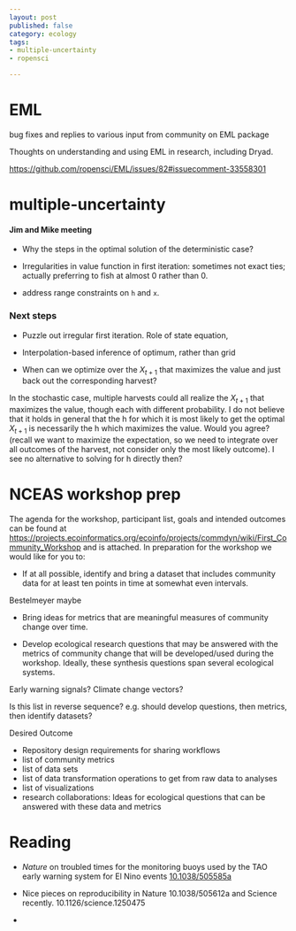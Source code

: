 ```yaml
---
layout: post
published: false
category: ecology
tags: 
- multiple-uncertainty
- ropensci

---
```



EML
===

bug fixes and replies to various input from community on EML package 

Thoughts on understanding and using EML in research, including Dryad.   

https://github.com/ropensci/EML/issues/82#issuecomment-33558301


multiple-uncertainty
======================

#### Jim and Mike meeting

- Why the steps in the optimal solution of the deterministic case?

- Irregularities in value function in first iteration: sometimes not exact ties; actually preferring to fish at almost 0 rather than 0.  

- address range constraints on `h` and `x`.  

### Next steps

- Puzzle out irregular first iteration.  Role of state equation, 
- Interpolation-based inference of optimum, rather than grid

- When can we optimize over the $X_{t+1}$ that maximizes the value and just back out the corresponding harvest?

In the stochastic case, multiple harvests could all realize the $X_{t+1}$ that maximizes the value, though each with different probability.  I do not believe that it holds in general that the h for which it is most likely to get the optimal $X_{t+1}$ is necessarily the h which maximizes the value.  Would you agree? (recall we want to maximize the expectation, so we need to integrate over all outcomes of the harvest, not consider only the most likely outcome).  I see no alternative to solving for h directly then?





NCEAS workshop prep
===================

The agenda for the workshop, participant
list, goals and intended outcomes can be found at
https://projects.ecoinformatics.org/ecoinfo/projects/commdyn/wiki/First_Community_Workshop
and is attached.  In preparation for the workshop we would like for
you to:

-  If at all possible, identify and bring a dataset that includes community data for at least ten points in time at somewhat even intervals.

Bestelmeyer maybe 

- Bring ideas for metrics that are meaningful measures of community change over time.



-  Develop ecological research questions that may be answered with the metrics of community change that will be developed/used during the workshop. Ideally, these synthesis questions span several ecological systems.

Early warning signals? Climate change vectors? 


Is this list in reverse sequence? e.g. should develop questions, then metrics, then identify datasets?


Desired Outcome
- Repository design requirements for sharing workflows
- list of community metrics
- list of data sets
- list of data transformation operations to get from raw data to analyses
- list of visualizations
- research collaborations: Ideas for ecological questions that can be answered with these data and metrics



Reading
=======

- _Nature_ on troubled times for the monitoring buoys used by the TAO early warning system for El Nino events [10.1038/505585a](http://doi.org/10.1038/505585a)


- Nice pieces on reproducibility in Nature 10.1038/505612a and Science recently.  10.1126/science.1250475

- 
